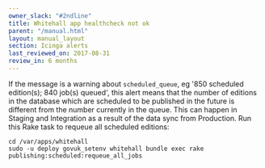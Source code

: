 ```yaml
---
owner_slack: "#2ndline"
title: Whitehall app healthcheck not ok
parent: "/manual.html"
layout: manual_layout
section: Icinga alerts
last_reviewed_on: 2017-08-31
review_in: 6 months
---
```


If the message is a warning about `scheduled_queue`, eg '850 scheduled
edition(s); 840 job(s) queued', this alert means that the number of
editions in the database which are scheduled to be published in the
future is different from the number currently in the queue. This can
happen in Staging and Integration as a result of the data sync from
Production. Run this Rake task to requeue all scheduled editions:

```
cd /var/apps/whitehall
sudo -u deploy govuk_setenv whitehall bundle exec rake publishing:scheduled:requeue_all_jobs
```
